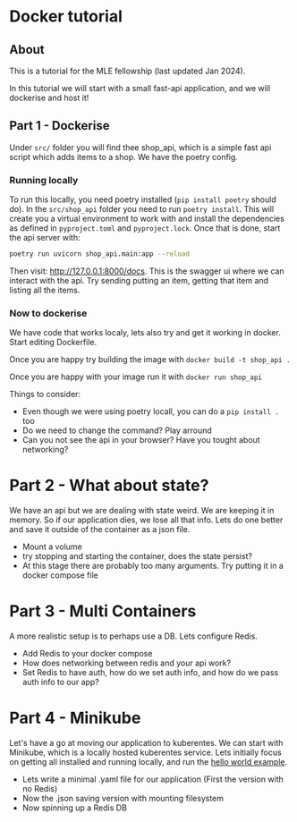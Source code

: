 # Docker tutorial

## About

This is a tutorial for the MLE fellowship (last updated Jan 2024).

In this tutorial we will start with a small fast-api application, and we will dockerise and host it!

## Part 1 - Dockerise

Under `src/` folder you will find thee shop_api, which is a simple fast api script which adds items to a shop. We have the poetry config.

### Running locally

 To run this locally, you need poetry installed (`pip install poetry` should do). In the `src/shop_api` folder you need to run `poetry install`. This will create you a virtual environment to work with and install the dependencies as defined in `pyproject.toml` and `pyproject.lock`. Once that is done, start the api server with:
 ```bash
poetry run uvicorn shop_api.main:app --reload
```
Then visit: <http://127.0.0.1:8000/docs>. This is the swagger ui where we can interact with the api. Try sending putting an item, getting that item and listing all the items.

### Now to dockerise

We have code that works localy, lets also try and get it working in docker. Start editing Dockerfile.

Once you are happy try building the image with `docker build -t shop_api .`

Once you are happy with your image run it with `docker run shop_api`

Things to consider:

- Even though we were using poetry locall, you can do a `pip install .` too
- Do we need to change the command? Play arround
- Can you not see the api in your browser? Have you tought about networking?

# Part 2 - What about state?

We have an api but we are dealing with state weird. We are keeping it in memory. So if our application dies, we lose all that info. Lets do one better and save it outside of the container as a json file.

- Mount a volume
- try stopping and starting the container, does the state persist?
- At this stage there are probably too many arguments. Try putting it in a docker compose file

# Part 3 - Multi Containers

A more realistic setup is to perhaps use a DB. Lets configure Redis.

- Add Redis to your docker compose
- How does networking between redis and your api work?
- Set Redis to have auth, how do we set auth info, and how do we pass auth info to our app?

# Part 4 - Minikube

Let's have a go at moving our application to kuberentes. We can start with Minikube, which is a locally hosted kuberentes service. Lets initially focus on getting all installed and running locally, and run the [hello world example](https://minikube.sigs.k8s.io/docs/start/).

- Lets write a minimal .yaml file for our application (First the version with no Redis)
- Now the .json saving version with mounting filesystem
- Now spinning up a Redis DB